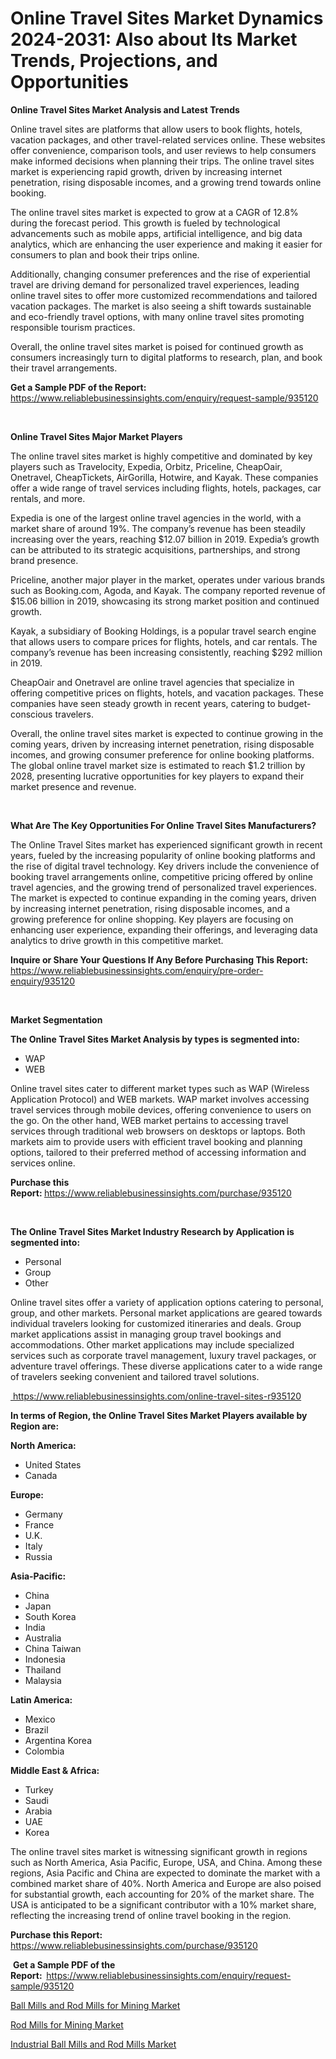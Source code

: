 <p><h1>Online Travel Sites Market Dynamics 2024-2031: Also about Its Market Trends, Projections, and Opportunities</h1></p><p><strong>Online Travel Sites Market Analysis and Latest Trends</strong></p>
<p><p>Online travel sites are platforms that allow users to book flights, hotels, vacation packages, and other travel-related services online. These websites offer convenience, comparison tools, and user reviews to help consumers make informed decisions when planning their trips. The online travel sites market is experiencing rapid growth, driven by increasing internet penetration, rising disposable incomes, and a growing trend towards online booking.</p><p>The online travel sites market is expected to grow at a CAGR of 12.8% during the forecast period. This growth is fueled by technological advancements such as mobile apps, artificial intelligence, and big data analytics, which are enhancing the user experience and making it easier for consumers to plan and book their trips online.</p><p>Additionally, changing consumer preferences and the rise of experiential travel are driving demand for personalized travel experiences, leading online travel sites to offer more customized recommendations and tailored vacation packages. The market is also seeing a shift towards sustainable and eco-friendly travel options, with many online travel sites promoting responsible tourism practices.</p><p>Overall, the online travel sites market is poised for continued growth as consumers increasingly turn to digital platforms to research, plan, and book their travel arrangements.</p></p>
<p><strong>Get a Sample PDF of the Report:&nbsp;</strong> <a href="https://www.reliablebusinessinsights.com/enquiry/request-sample/935120">https://www.reliablebusinessinsights.com/enquiry/request-sample/935120</a></p>
<p>&nbsp;</p>
<p><strong>Online Travel Sites Major Market Players</strong></p>
<p><p>The online travel sites market is highly competitive and dominated by key players such as Travelocity, Expedia, Orbitz, Priceline, CheapOair, Onetravel, CheapTickets, AirGorilla, Hotwire, and Kayak. These companies offer a wide range of travel services including flights, hotels, packages, car rentals, and more.</p><p>Expedia is one of the largest online travel agencies in the world, with a market share of around 19%. The company’s revenue has been steadily increasing over the years, reaching $12.07 billion in 2019. Expedia’s growth can be attributed to its strategic acquisitions, partnerships, and strong brand presence.</p><p>Priceline, another major player in the market, operates under various brands such as Booking.com, Agoda, and Kayak. The company reported revenue of $15.06 billion in 2019, showcasing its strong market position and continued growth.</p><p>Kayak, a subsidiary of Booking Holdings, is a popular travel search engine that allows users to compare prices for flights, hotels, and car rentals. The company’s revenue has been increasing consistently, reaching $292 million in 2019.</p><p>CheapOair and Onetravel are online travel agencies that specialize in offering competitive prices on flights, hotels, and vacation packages. These companies have seen steady growth in recent years, catering to budget-conscious travelers.</p><p>Overall, the online travel sites market is expected to continue growing in the coming years, driven by increasing internet penetration, rising disposable incomes, and growing consumer preference for online booking platforms. The global online travel market size is estimated to reach $1.2 trillion by 2028, presenting lucrative opportunities for key players to expand their market presence and revenue.</p></p>
<p>&nbsp;</p>
<p><strong>What Are The Key Opportunities For Online Travel Sites Manufacturers?</strong></p>
<p><p>The Online Travel Sites market has experienced significant growth in recent years, fueled by the increasing popularity of online booking platforms and the rise of digital travel technology. Key drivers include the convenience of booking travel arrangements online, competitive pricing offered by online travel agencies, and the growing trend of personalized travel experiences. The market is expected to continue expanding in the coming years, driven by increasing internet penetration, rising disposable incomes, and a growing preference for online shopping. Key players are focusing on enhancing user experience, expanding their offerings, and leveraging data analytics to drive growth in this competitive market.</p></p>
<p><strong>Inquire or Share Your Questions If Any Before Purchasing This Report:</strong> <a href="https://www.reliablebusinessinsights.com/enquiry/pre-order-enquiry/935120">https://www.reliablebusinessinsights.com/enquiry/pre-order-enquiry/935120</a></p>
<p>&nbsp;</p>
<p><strong>Market Segmentation</strong></p>
<p><strong>The Online Travel Sites Market Analysis by types is segmented into:</strong></p>
<p><ul><li>WAP</li><li>WEB</li></ul></p>
<p><p>Online travel sites cater to different market types such as WAP (Wireless Application Protocol) and WEB markets. WAP market involves accessing travel services through mobile devices, offering convenience to users on the go. On the other hand, WEB market pertains to accessing travel services through traditional web browsers on desktops or laptops. Both markets aim to provide users with efficient travel booking and planning options, tailored to their preferred method of accessing information and services online.</p></p>
<p><strong>Purchase this Report:&nbsp;</strong><a href="https://www.reliablebusinessinsights.com/purchase/935120">https://www.reliablebusinessinsights.com/purchase/935120</a></p>
<p>&nbsp;</p>
<p><strong>The Online Travel Sites Market Industry Research by Application is segmented into:</strong></p>
<p><ul><li>Personal</li><li>Group</li><li>Other</li></ul></p>
<p><p>Online travel sites offer a variety of application options catering to personal, group, and other markets. Personal market applications are geared towards individual travelers looking for customized itineraries and deals. Group market applications assist in managing group travel bookings and accommodations. Other market applications may include specialized services such as corporate travel management, luxury travel packages, or adventure travel offerings. These diverse applications cater to a wide range of travelers seeking convenient and tailored travel solutions.</p></p>
<p><a href="https://www.reliablebusinessinsights.com/online-travel-sites-r935120">&nbsp;https://www.reliablebusinessinsights.com/online-travel-sites-r935120</a></p>
<p><strong>In terms of Region, the Online Travel Sites Market Players available by Region are:</strong></p>
<p>
    <p> <strong> North America: </strong>
        <ul>
            <li>United States</li>
            <li>Canada</li>
        </ul>
        </p> 
    <p> <strong> Europe: </strong>
        <ul>
            <li>Germany</li>
            <li>France</li>
            <li>U.K.</li>
            <li>Italy</li>
            <li>Russia</li>
        </ul>
        </p> 
    <p> <strong> Asia-Pacific: </strong>
        <ul>
            <li>China</li>
            <li>Japan</li>
            <li>South Korea</li>
            <li>India</li>
            <li>Australia</li>
            <li>China Taiwan</li>
            <li>Indonesia</li>
            <li>Thailand</li>
            <li>Malaysia</li>
        </ul>
        </p> 
    <p> <strong> Latin America: </strong>
        <ul>
            <li>Mexico</li>
            <li>Brazil</li>
            <li>Argentina Korea</li>
            <li>Colombia</li>
        </ul>
        </p> 
    <p> <strong> Middle East & Africa: </strong>
        <ul>
            <li>Turkey</li>
            <li>Saudi</li>
            <li>Arabia</li>
            <li>UAE</li>
            <li>Korea</li>
        </ul>
    </p>
    </p>
<p><p>The online travel sites market is witnessing significant growth in regions such as North America, Asia Pacific, Europe, USA, and China. Among these regions, Asia Pacific and China are expected to dominate the market with a combined market share of 40%. North America and Europe are also poised for substantial growth, each accounting for 20% of the market share. The USA is anticipated to be a significant contributor with a 10% market share, reflecting the increasing trend of online travel booking in the region.</p></p>
<p><strong>Purchase this Report: </strong><a href="https://www.reliablebusinessinsights.com/purchase/935120">https://www.reliablebusinessinsights.com/purchase/935120</a></p>
<p>&nbsp;<strong>Get a Sample PDF of the Report:&nbsp;&nbsp;</strong><a href="https://www.reliablebusinessinsights.com/enquiry/request-sample/935120">https://www.reliablebusinessinsights.com/enquiry/request-sample/935120</a></p>
<p><strong></strong></p>
<p><p><a href="https://github.com/provorikovar/Market-Research-Report-List-5/blob/main/ball-mills-and-rod-mills-for-mining-market.md">Ball Mills and Rod Mills for Mining Market</a></p><p><a href="https://github.com/angelajermaine/Market-Research-Report-List-4/blob/main/rod-mills-for-mining-market.md">Rod Mills for Mining Market</a></p><p><a href="https://github.com/CliffMedina6/Market-Research-Report-List-5/blob/main/industrial-ball-mills-and-rod-mills-market.md">Industrial Ball Mills and Rod Mills Market</a></p></p>